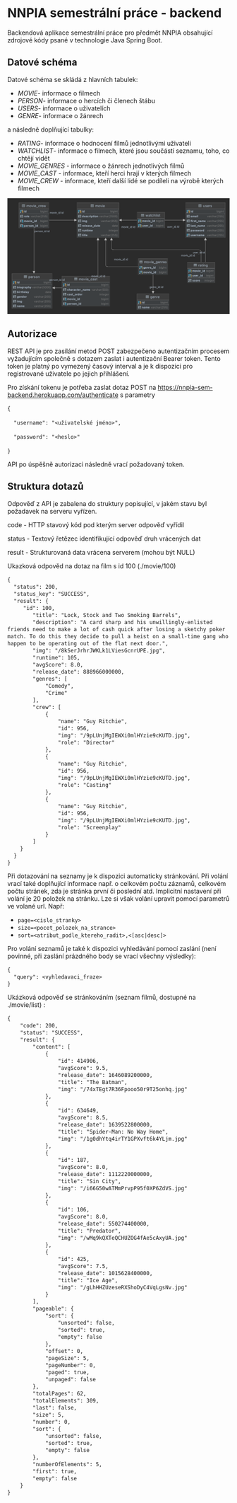 # NNPIA semestrální práce - backend
Backendová aplikace semestrální práce pro předmět NNPIA obsahující zdrojové kódy psané v technologie Java Spring Boot.

## Datové schéma

Datové schéma se skládá z hlavních tabulek:
- *MOVIE*- informace o filmech
- *PERSON*- informace o hercích či členech štábu
- *USERS*- informace o uživatelích
- *GENRE*- informace o žánrech

a následně doplňující tabulky:
- *RATING*- informace o hodnocení filmů jednotlivými uživateli
- *WATCHLIST*- informace o filmech, které jsou součástí seznamu, toho, co chtějí vidět
- *MOVIE_GENRES* - informace o žánrech jednotlivých filmů
- *MOVIE_CAST* - informace, kteří herci hrají v kterých filmech
- *MOVIE_CREW* - informace, kteří další lidé se podíleli na výrobě kterých filmech


![alt text](https://github.com/lev-michael/NNPIA_sem/blob/master/schema.png?raw=true)

## Autorizace

REST API je pro zasílání metod POST zabezpečeno autentizačním procesem vyžadujícím společně s dotazem zaslat i autentizační Bearer token. Tento token je platný po vymezený časový interval a
je k dispozici pro registrované uživatele po jejich přihlášení.

Pro získání tokenu je potřeba zaslat dotaz POST na https://nnpia-sem-backend.herokuapp.com/authenticate s parametry

```
{

  "username": "<uživatelské jméno>",
  
  "password": "<heslo>"
  
}
```

API po úspěšně autorizaci následně vrací požadovaný token.

## Struktura dotazů

Odpověď z API je zabalena do struktury popisující, v jakém stavu byl požadavek na serveru vyřízen.

code - HTTP stavový kód pod kterým server odpověď vyřídil

status - Textový řetězec identifikující odpověď druh vrácených dat

result - Strukturovaná data vrácena serverem (mohou být NULL)

Ukazková odpověd na dotaz na film s id 100 (./movie/100)
```
{
  "status": 200,
  "status_key": "SUCCESS",
  "result": {
     "id": 100,
        "title": "Lock, Stock and Two Smoking Barrels",
        "description": "A card sharp and his unwillingly-enlisted friends need to make a lot of cash quick after losing a sketchy poker match. To do this they decide to pull a heist on a small-time gang who happen to be operating out of the flat next door.",
        "img": "/8kSerJrhrJWKLk1LViesGcnrUPE.jpg",
        "runtime": 105,
        "avgScore": 8.0,
        "release_date": 888966000000,
        "genres": [
            "Comedy",
            "Crime"
        ],
        "crew": [
            {
                "name": "Guy Ritchie",
                "id": 956,
                "img": "/9pLUnjMgIEWXi0mlHYzie9cKUTD.jpg",
                "role": "Director"
            },
            {
                "name": "Guy Ritchie",
                "id": 956,
                "img": "/9pLUnjMgIEWXi0mlHYzie9cKUTD.jpg",
                "role": "Casting"
            },
            {
                "name": "Guy Ritchie",
                "id": 956,
                "img": "/9pLUnjMgIEWXi0mlHYzie9cKUTD.jpg",
                "role": "Screenplay"
            }
        ]
    }
  }
}
```
Při dotazování na seznamy je k dispozici automaticky stránkování. Při volání vrací také doplňující informace např. o celkovém počtu záznamů, celkovém počtu stránek, zda je stránka první či poslední atd.
Implicitní nastavení při volání je 20 položek na stránku. Lze si však volání upravit pomocí parametrů ve volané url. 
Např:
- `page=<cislo_stranky>`
- `size=<pocet_polozek_na_strance>`
- `sort=<atribut_podle_ktereho_radit>,<[asc|desc]>`

Pro volání seznamů je také k dispozici vyhledávání pomocí zaslání (není povinné, při zaslání prázdného body se vrací všechny výsledky):
```
{
  "query": <vyhledavaci_fraze>
}
```

Ukázková odpověď se stránkováním (seznam filmů, dostupné na ./movie/list) :
```
{
    "code": 200,
    "status": "SUCCESS",
    "result": {
        "content": [
            {
                "id": 414906,
                "avgScore": 9.5,
                "release_date": 1646089200000,
                "title": "The Batman",
                "img": "/74xTEgt7R36Fpooo50r9T25onhq.jpg"
            },
            {
                "id": 634649,
                "avgScore": 8.5,
                "release_date": 1639522800000,
                "title": "Spider-Man: No Way Home",
                "img": "/1g0dhYtq4irTY1GPXvft6k4YLjm.jpg"
            },
            {
                "id": 187,
                "avgScore": 8.0,
                "release_date": 1112220000000,
                "title": "Sin City",
                "img": "/i66G50wATMmPrvpP95f0XP6ZdVS.jpg"
            },
            {
                "id": 106,
                "avgScore": 8.0,
                "release_date": 550274400000,
                "title": "Predator",
                "img": "/wMq9kQXTeQCHUZOG4fAe5cAxyUA.jpg"
            },
            {
                "id": 425,
                "avgScore": 7.5,
                "release_date": 1015628400000,
                "title": "Ice Age",
                "img": "/gLhHHZUzeseRXShoDyC4VqLgsNv.jpg"
            }
        ],
        "pageable": {
            "sort": {
                "unsorted": false,
                "sorted": true,
                "empty": false
            },
            "offset": 0,
            "pageSize": 5,
            "pageNumber": 0,
            "paged": true,
            "unpaged": false
        },
        "totalPages": 62,
        "totalElements": 309,
        "last": false,
        "size": 5,
        "number": 0,
        "sort": {
            "unsorted": false,
            "sorted": true,
            "empty": false
        },
        "numberOfElements": 5,
        "first": true,
        "empty": false
    }
}
```







